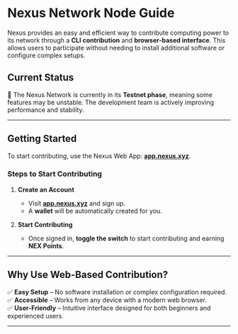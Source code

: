 # Nexus Network Node Guide

Nexus provides an easy and efficient way to contribute computing power to its network through a **CLI contribution** and **browser-based interface**. This allows users to participate without needing to install additional software or configure complex setups.

## **Current Status**
🚧 The Nexus Network is currently in its **Testnet phase**, meaning some features may be unstable. The development team is actively improving performance and stability.

---

## **Getting Started**
To start contributing, use the Nexus Web App: **[app.nexus.xyz](https://app.nexus.xyz)**. 

### **Steps to Start Contributing**
1. **Create an Account**  
   - Visit **[app.nexus.xyz](https://app.nexus.xyz)** and sign up.  
   - A **wallet** will be automatically created for you.   

2. **Start Contributing**  
   - Once signed in, **toggle the switch** to start contributing and earning **NEX Points**.  

---


## **Why Use Web-Based Contribution?**
✅ **Easy Setup** – No software installation or complex configuration required.  
✅ **Accessible** – Works from any device with a modern web browser.  
✅ **User-Friendly** – Intuitive interface designed for both beginners and experienced users.  

---
